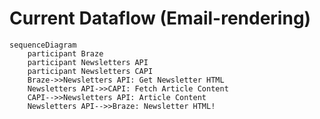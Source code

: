 # Current Dataflow (Email-rendering)

```mermaid
sequenceDiagram
    participant Braze
    participant Newsletters API
    participant Newsletters CAPI
    Braze->>Newsletters API: Get Newsletter HTML
    Newsletters API->>CAPI: Fetch Article Content
    CAPI-->>Newsletters API: Article Content
    Newsletters API-->>Braze: Newsletter HTML!
```
